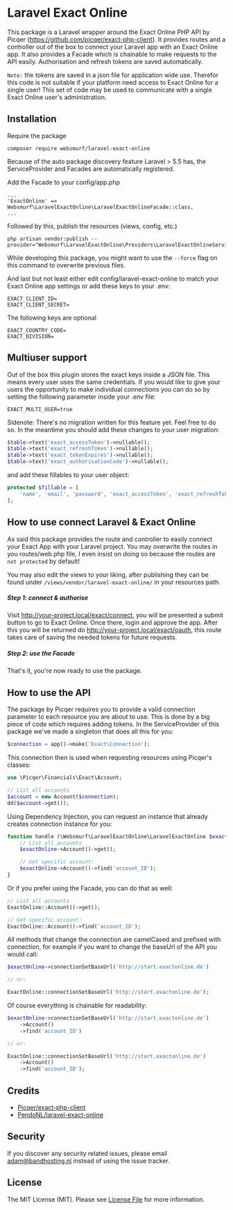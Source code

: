 # Laravel Exact Online
This package is a Laravel wrapper around the Exact Online PHP API by Picqer 
(https://github.com/picqer/exact-php-client). It provides routes and a controller out of the box to connect
your Laravel app with an Exact Online app. It also provides a Facade which is chainable to make requests
to the API easily. Authorisation and refresh tokens are saved automatically.

`Note:` the tokens are saved in a json file for application wide use. Therefor this code is not suitable if
your platform need access to Exact Online for a single user! This set of code may be used to communicate with
a single Exact Online user's administration.

## Installation
Require the package

```
composer require websmurf/laravel-exact-online
```

Because of the auto package discovery feature Laravel > 5.5 has, the ServiceProvider and Facades are automatically registered.

Add the Facade to your config/app.php

```
...
'ExactOnline' => Websmurf\LaravelExactOnline\LaravelExactOnlineFacade::class,
...
```

Followed by this, publish the resources (views, config, etc.)

```
php artisan vendor:publish --provider="Websmurf\LaravelExactOnline\Providers\LaravelExactOnlineServiceProvider"
```

While developing this package, you might want to use the `--force` flag on this command to overwrite previous files.

And last but not least either edit config/laravel-exact-online to match your Exact Online app settings
or add these keys to your .env:

```
EXACT_CLIENT_ID=
EXACT_CLIENT_SECRET=
```

The following keys are optional

```
EXACT_COUNTRY_CODE=
EXACT_DIVISION=
```

## Multiuser support
Out of the box this plugin stores the exact keys inside a JSON file. This means every user uses the same credentials. If you would like to give your users the opportunity to make individual connections you can do so by setting the following parameter inside your .env file:

```
EXACT_MULTI_USER=true
```

Sidenote: There's no migration written for this feature yet. Feel free to do so. In the meantime you should add these changes to your user  migration:

```php
$table->text('exact_accessToken')->nullable();
$table->text('exact_refreshToken')->nullable();
$table->text('exact_tokenExpires')->nullable();
$table->text('exact_authorisationCode')->nullable();
```

and add these fillables to your user object:

```php
protected $fillable = [
    'name', 'email', 'password', 'exact_accessToken', 'exact_refreshToken', 'exact_tokenExpires', 'exact_authorisationCode'
];
```

## How to use connect Laravel & Exact Online
As said this package provides the route and controller to easily connect your  Exact App with 
your Laravel project. You may overwrite the routes in you routes/web.php file, I even insist on
doing so because the routes are `not protected` by default!

You may also edit the views to your liking, after publishing they can be found under
`/views/vendor/laravel-exact-online/` in your resources path.

##### Step 1: connect & authorise
Visit http://your-project.local/exact/connect, you will be presented a submit button to go to
Exact Online. Once there, login and approve the app. After this you will be returned do 
http://your-project.local/exact/oauth, this route takes care of saving the needed tokens for
future requests.

##### Step 2: use the Facade
That's it, you're now ready to use the package.

## How to use the API
The package by Picqer requires you to provide a valid connection parameter to each resource
you are about to use. This is done by a big piece of code which requires adding tokens. In
the ServiceProvider of this package we've made a singleton that does all this for you:

```php
$connection = app()->make('Exact\Connection');
```

This connection then is used when requesting resources using Picqer's classes:

```php
use \Picqer\Financials\Exact\Account;

// List all accounts
$account = new Account($connection);
dd($account->get());
```

Using Dependency Injection, you can request an instance that already creates connection instance for you:

```php
function handle (\Websmurf\LaravelExactOnline\LaravelExactOnline $exactOnline) {
    // List all accounts
    $exactOnline->Account()->get();

    // Get specific account:
    $exactOnline->Account()->find('account_ID');
}
```

Or if you prefer using the Facade, you can do that as well:

```php
// List all accounts
ExactOnline::Account()->get();

// Get specific account:
ExactOnline::Account()->find('account_ID');
```

All methods that change the connection are camelCased and prefixed with connection, for
example if you want to change the baseUrl of the API you would call:

```php
$exactOnline->connectionSetBaseUrl('http://start.exactonline.de')

// or:

ExactOnline::connectionSetBaseUrl('http://start.exactonline.de');
```

Of course everything is chainable for readability:

```php
$exactOnline->connectionSetBaseUrl('http://start.exactonline.de')
    ->Account()
    ->find('account_ID')

// or:

ExactOnline::connectionSetBaseUrl('http://start.exactonline.de')
    ->Account()
    ->find('account_ID');
```

## Credits

- [Picqer/exact-php-client](https://github.com/picqer/exact-php-client)
- [PendoNL/laravel-exact-online](https://github.com/PendoNL/laravel-exact-online)

## Security

If you discover any security related issues, please email adam@bandhosting.nl instead of using the issue tracker.

## License

The MIT License (MIT). Please see [License File](LICENSE) for more information.
